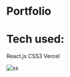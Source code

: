 # Portfolio

# Tech used:
React.js
CSS3
Vercel

![ss](https://github.com/samiha-akh/Portfolio/assets/156142386/526aad75-b9d3-44b0-a3ce-be8313b38eea)

